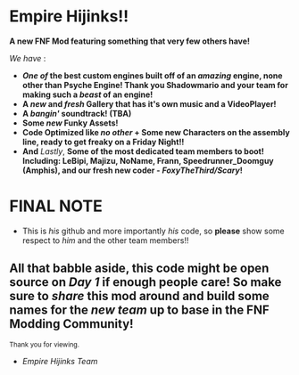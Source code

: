 # Empire Hijinks!!
**A new FNF Mod featuring something that very few others have!**

*We have* :
 - **_One of_ the best custom engines built off of an _amazing_ engine, none other than Psyche Engine! Thank you Shadowmario and your team for making such a _beast_ of an engine!**
 - **A _new_ and _fresh_ Gallery that has it's own music and a VideoPlayer!**
 - **A _bangin'_ soundtrack! (TBA)**
 - **Some _new_ Funky Assets!**
 - **Code Optimized like _no other_ + Some new Characters on the assembly line, ready to get freaky on a Friday Night!!**
 - **And** *Lastly*, **Some of the most dedicated team members to boot! Including: LeBipi, Majizu, NoName, Frann, Speedrunner_Doomguy (Amphis), and our fresh new coder - _FoxyTheThird/Scary_!**
   
 # **FINAL NOTE**
 - This is *his* github and more importantly *his* code, so **please** show some respect to *him* and the other team members!!
 
## All that babble aside, this code might be open source on *Day 1* if enough people care! So make sure to *share* this mod around and build some names for the *new team* up to base in the FNF Modding Community!

<sup> Thank you for viewing.
- *Empire Hijinks Team* </sup>
